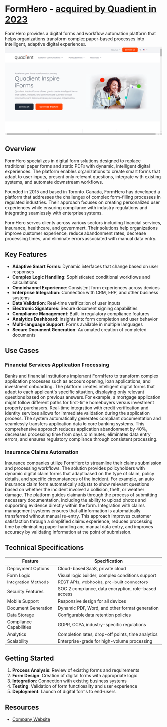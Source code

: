 
# FormHero - [acquired by Quadient in 2023](https://automationtoday.net/news/quadient-acquires-daylight-automation/#:~:text=Daylight%20Automation%2C%20formerly%20known%20as%20FormHero%2C%20provides%20Quadient,to%20digitize%20and%20extract%20data%20from%20manual%20forms.)

FormHero provides a digital forms and workflow automation platform that helps organizations transform complex paper-based processes into intelligent, adaptive digital experiences.
![FormHero](assets\formhero.png)

## Overview

FormHero specializes in digital form solutions designed to replace traditional paper forms and static PDFs with dynamic, intelligent digital experiences. The platform enables organizations to create smart forms that adapt to user inputs, present only relevant questions, integrate with existing systems, and automate downstream workflows.

Founded in 2015 and based in Toronto, Canada, FormHero has developed a platform that addresses the challenges of complex form-filling processes in regulated industries. Their approach focuses on creating personalized user experiences while ensuring compliance with industry regulations and integrating seamlessly with enterprise systems.

FormHero serves clients across various sectors including financial services, insurance, healthcare, and government. Their solutions help organizations improve customer experience, reduce abandonment rates, decrease processing times, and eliminate errors associated with manual data entry.

## Key Features

- **Adaptive Smart Forms**: Dynamic interfaces that change based on user responses
- **Complex Logic Handling**: Sophisticated conditional workflows and calculations
- **Omnichannel Experience**: Consistent form experiences across devices
- **Enterprise Integration**: Connection with CRM, ERP, and other business systems
- **Data Validation**: Real-time verification of user inputs
- **Electronic Signatures**: Secure document signing capabilities
- **Compliance Management**: Built-in regulatory compliance features
- **Analytics Dashboard**: Insights into form completion and user behavior
- **Multi-language Support**: Forms available in multiple languages
- **Secure Document Generation**: Automated creation of completed documents

## Use Cases

### Financial Services Application Processing

Banks and financial institutions implement FormHero to transform complex application processes such as account opening, loan applications, and investment onboarding. The platform creates intelligent digital forms that adapt to each applicant's specific situation, displaying only relevant questions based on previous answers. For example, a mortgage application might follow different paths for first-time homebuyers versus investment property purchasers. Real-time integration with credit verification and identity services allows for immediate validation during the application process. The system automatically generates compliant documentation and seamlessly transfers application data to core banking systems. This comprehensive approach reduces application abandonment by 40%, decreases processing time from days to minutes, eliminates data entry errors, and ensures regulatory compliance through consistent processing.

### Insurance Claims Automation

Insurance companies utilize FormHero to streamline their claims submission and processing workflows. The solution provides policyholders with dynamic digital claim forms that adapt based on the type of claim, policy details, and specific circumstances of the incident. For example, an auto insurance claim form automatically adjusts to show relevant questions based on whether the incident involved a collision, theft, or weather damage. The platform guides claimants through the process of submitting necessary documentation, including the ability to upload photos and supporting evidence directly within the form. Integration with claims management systems ensures that all information is automatically transferred without manual re-entry. This approach improves customer satisfaction through a simplified claims experience, reduces processing time by eliminating paper handling and manual data entry, and improves accuracy by validating information at the point of submission.

## Technical Specifications

| Feature | Specification |
|---------|---------------|
| Deployment Options | Cloud-based SaaS, private cloud |
| Form Logic | Visual logic builder, complex conditions support |
| Integration Methods | REST APIs, webhooks, pre-built connectors |
| Security Features | SOC 2 compliance, data encryption, role-based access |
| Mobile Support | Responsive design for all devices |
| Document Generation | Dynamic PDF, Word, and other format generation |
| Data Storage | Configurable data retention policies |
| Compliance Capabilities | GDPR, CCPA, industry-specific regulations |
| Analytics | Completion rates, drop-off points, time analytics |
| Scalability | Enterprise-grade for high-volume processing |

## Getting Started

1. **Process Analysis**: Review of existing forms and requirements
2. **Form Design**: Creation of digital forms with appropriate logic
3. **Integration**: Connection with existing business systems
4. **Testing**: Validation of form functionality and user experience
5. **Deployment**: Launch of digital forms to end-users

## Resources

- [Company Website](https://formhero.com/)
